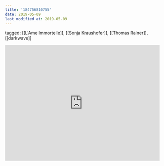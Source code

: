 ```yaml
---
title: '184756810755'
date: 2019-05-09
last_modified_at: 2019-05-09
---
```

tagged: [[L'Ame Immortelle]], [[Sonja Kraushofer]], [[Thomas Rainer]], [[darkwave]]
<iframe allow="accelerometer; autoplay; clipboard-write; encrypted-media; gyroscope; picture-in-picture" allowfullscreen="" frameborder="0" height="375" id="youtube_iframe" src="https://www.youtube.com/embed/BjRU28Suw0E?feature=oembed&amp;enablejsapi=1&amp;origin=https://safe.txmblr.com&amp;wmode=opaque" width="500"></iframe>